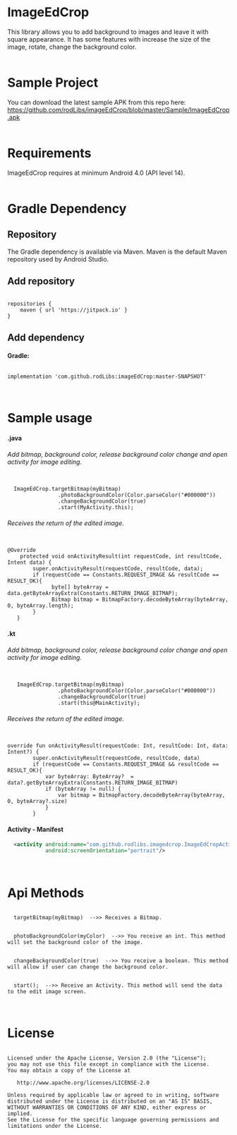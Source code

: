 

# ImageEdCrop
This library allows you to add background to images and leave it with square appearance. 
It has some features with increase the size of the image, rotate, change the background color.
</br>
</br>

# Sample Project
You can download the latest sample APK from this repo here: https://github.com/rodLibs/imageEdCrop/blob/master/Sample/ImageEdCrop.apk
</br>
</br>


# Requirements
ImageEdCrop requires at minimum Android 4.0 (API level 14).
</br>
</br>


# Gradle Dependency

## Repository
The Gradle dependency is available via Maven. Maven is the default Maven repository used by Android Studio.
</br>

## Add repository
<pre><code>
repositories {
    maven { url 'https://jitpack.io' }
}
</code></pre>



## Add dependency

#### Gradle:
<pre><code>
implementation 'com.github.rodLibs:imageEdCrop:master-SNAPSHOT'
</code></pre>
</br>


# Sample usage
#### .java

###### Add bitmap, background color, release background color change and open activity for image editing.
<pre><code>
  ImageEdCrop.targetBitmap(myBitmap)
                .photoBackgroundColor(Color.parseColor("#000000"))
                .changeBackgroundColor(true)
                .start(MyActivity.this);
</code></pre>


###### Receives the return of the edited image.
<pre><code>
@Override
    protected void onActivityResult(int requestCode, int resultCode, Intent data) {
        super.onActivityResult(requestCode, resultCode, data);
        if (requestCode == Constants.REQUEST_IMAGE && resultCode == RESULT_OK){
              byte[] byteArray = data.getByteArrayExtra(Constants.RETURN_IMAGE_BITMAP);
              Bitmap bitmap = BitmapFactory.decodeByteArray(byteArray, 0, byteArray.length);
        }
   }
</code></pre>


#### .kt

###### Add bitmap, background color, release background color change and open activity for image editing.
<pre><code>
   ImageEdCrop.targetBitmap(myBitmap)
                .photoBackgroundColor(Color.parseColor("#000000"))
                .changeBackgroundColor(true)
                .start(this@MainActivity);
</code></pre>


###### Receives the return of the edited image.
<pre><code>
override fun onActivityResult(requestCode: Int, resultCode: Int, data: Intent?) {
        super.onActivityResult(requestCode, resultCode, data)
        if (requestCode == Constants.REQUEST_IMAGE && resultCode == RESULT_OK){
            var byteArray: ByteArray?  = data?.getByteArrayExtra(Constants.RETURN_IMAGE_BITMAP)
            if (byteArray != null) {
                var bitmap = BitmapFactory.decodeByteArray(byteArray, 0, byteArray?.size)
            }
        }
</code></pre>


#### Activity - Manifest
```xml
  <activity android:name="com.github.rodlibs.imagedcrop.ImageEdCropActivity"
            android:screenOrientation="portrait"/>
```
</br>






# Api Methods
<pre><code>
  targetBitmap(myBitmap)  -->> Receives a Bitmap.
</code></pre>

<pre><code>
  photoBackgroundColor(myColor)  -->> You receive an int. This method will set the background color of the image.
</code></pre>

<pre><code>
  changeBackgroundColor(true)  -->> You receive a boolean. This method will allow if user can change the background color.
</code></pre>

<pre><code>
  start();  -->> Receive an Activity. This method will send the data to the edit image screen.
</code></pre>
</br>





# License
<pre><code>
Licensed under the Apache License, Version 2.0 (the "License");
you may not use this file except in compliance with the License.
You may obtain a copy of the License at

   http://www.apache.org/licenses/LICENSE-2.0

Unless required by applicable law or agreed to in writing, software
distributed under the License is distributed on an "AS IS" BASIS,
WITHOUT WARRANTIES OR CONDITIONS OF ANY KIND, either express or implied.
See the License for the specific language governing permissions and
limitations under the License.
</code></pre>
